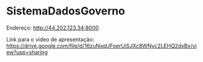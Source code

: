 # SistemaDadosGoverno

Endereço: http://44.202.123.34:8000

Link para o vídeo de apresentação: https://drive.google.com/file/d/16zuNxqUFoerUiSJXc8WNyc2LEHQ2dxBx/view?usp=sharing
